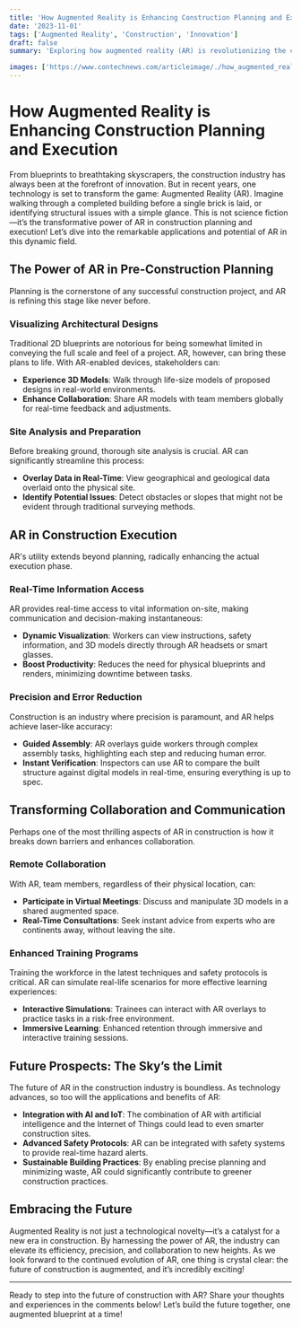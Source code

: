 ```yaml
---
title: 'How Augmented Reality is Enhancing Construction Planning and Execution'
date: '2023-11-01'
tags: ['Augmented Reality', 'Construction', 'Innovation']
draft: false
summary: 'Exploring how augmented reality (AR) is revolutionizing the construction industry, from meticulous planning to efficient execution.'

images: ['https://www.contechnews.com/articleimage/./how_augmented_reality_is_enhancing_construction_planning_and_execution.png']
---
```


# How Augmented Reality is Enhancing Construction Planning and Execution

From blueprints to breathtaking skyscrapers, the construction industry has always been at the forefront of innovation. But in recent years, one technology is set to transform the game: Augmented Reality (AR). Imagine walking through a completed building before a single brick is laid, or identifying structural issues with a simple glance. This is not science fiction—it’s the transformative power of AR in construction planning and execution! Let’s dive into the remarkable applications and potential of AR in this dynamic field.

## The Power of AR in Pre-Construction Planning

Planning is the cornerstone of any successful construction project, and AR is refining this stage like never before.

### Visualizing Architectural Designs

Traditional 2D blueprints are notorious for being somewhat limited in conveying the full scale and feel of a project. AR, however, can bring these plans to life. With AR-enabled devices, stakeholders can:

- **Experience 3D Models**: Walk through life-size models of proposed designs in real-world environments.
- **Enhance Collaboration**: Share AR models with team members globally for real-time feedback and adjustments.

### Site Analysis and Preparation

Before breaking ground, thorough site analysis is crucial. AR can significantly streamline this process:

- **Overlay Data in Real-Time**: View geographical and geological data overlaid onto the physical site.
- **Identify Potential Issues**: Detect obstacles or slopes that might not be evident through traditional surveying methods.

## AR in Construction Execution

AR's utility extends beyond planning, radically enhancing the actual execution phase.

### Real-Time Information Access

AR provides real-time access to vital information on-site, making communication and decision-making instantaneous:

- **Dynamic Visualization**: Workers can view instructions, safety information, and 3D models directly through AR headsets or smart glasses.
- **Boost Productivity**: Reduces the need for physical blueprints and renders, minimizing downtime between tasks.

### Precision and Error Reduction

Construction is an industry where precision is paramount, and AR helps achieve laser-like accuracy:

- **Guided Assembly**: AR overlays guide workers through complex assembly tasks, highlighting each step and reducing human error.
- **Instant Verification**: Inspectors can use AR to compare the built structure against digital models in real-time, ensuring everything is up to spec.

## Transforming Collaboration and Communication

Perhaps one of the most thrilling aspects of AR in construction is how it breaks down barriers and enhances collaboration.

### Remote Collaboration

With AR, team members, regardless of their physical location, can:

- **Participate in Virtual Meetings**: Discuss and manipulate 3D models in a shared augmented space.
- **Real-Time Consultations**: Seek instant advice from experts who are continents away, without leaving the site.

### Enhanced Training Programs

Training the workforce in the latest techniques and safety protocols is critical. AR can simulate real-life scenarios for more effective learning experiences:

- **Interactive Simulations**: Trainees can interact with AR overlays to practice tasks in a risk-free environment.
- **Immersive Learning**: Enhanced retention through immersive and interactive training sessions.

## Future Prospects: The Sky’s the Limit

The future of AR in the construction industry is boundless. As technology advances, so too will the applications and benefits of AR:

- **Integration with AI and IoT**: The combination of AR with artificial intelligence and the Internet of Things could lead to even smarter construction sites.
- **Advanced Safety Protocols**: AR can be integrated with safety systems to provide real-time hazard alerts.
- **Sustainable Building Practices**: By enabling precise planning and minimizing waste, AR could significantly contribute to greener construction practices.

## Embracing the Future

Augmented Reality is not just a technological novelty—it’s a catalyst for a new era in construction. By harnessing the power of AR, the industry can elevate its efficiency, precision, and collaboration to new heights. As we look forward to the continued evolution of AR, one thing is crystal clear: the future of construction is augmented, and it’s incredibly exciting!

---

Ready to step into the future of construction with AR? Share your thoughts and experiences in the comments below! Let’s build the future together, one augmented blueprint at a time!
